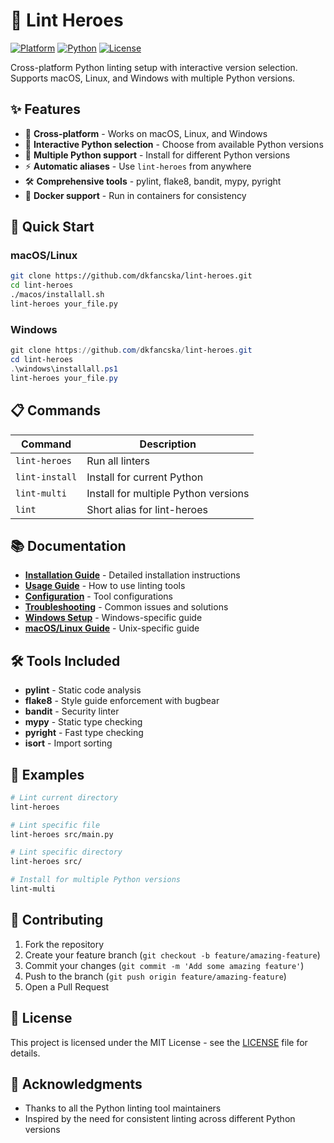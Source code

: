 # 🐍 Lint Heroes

[![Platform](https://img.shields.io/badge/platform-macOS%20%7C%20Linux%20%7C%20Windows-blue)](https://github.com/dkfancska/lint-heroes)
[![Python](https://img.shields.io/badge/python-3.9%2B-green)](https://python.org)
[![License](https://img.shields.io/badge/license-MIT-green)](LICENSE)

Cross-platform Python linting setup with interactive version selection. Supports macOS, Linux, and Windows with multiple Python versions.

## ✨ Features

- 🚀 **Cross-platform** - Works on macOS, Linux, and Windows
- 🐍 **Interactive Python selection** - Choose from available Python versions
- 🔄 **Multiple Python support** - Install for different Python versions
- ⚡ **Automatic aliases** - Use `lint-heroes` from anywhere
- 🛠️ **Comprehensive tools** - pylint, flake8, bandit, mypy, pyright
- 🐳 **Docker support** - Run in containers for consistency

## 🚀 Quick Start

### macOS/Linux
```bash
git clone https://github.com/dkfancska/lint-heroes.git
cd lint-heroes
./macos/installall.sh
lint-heroes your_file.py
```

### Windows
```powershell
git clone https://github.com/dkfancska/lint-heroes.git
cd lint-heroes
.\windows\installall.ps1
lint-heroes your_file.py
```

## 📋 Commands

| Command | Description |
|---------|-------------|
| `lint-heroes` | Run all linters |
| `lint-install` | Install for current Python |
| `lint-multi` | Install for multiple Python versions |
| `lint` | Short alias for lint-heroes |

## 📚 Documentation

- **[Installation Guide](docs/installation/README.md)** - Detailed installation instructions
- **[Usage Guide](docs/usage/README.md)** - How to use linting tools
- **[Configuration](docs/configuration/README.md)** - Tool configurations
- **[Troubleshooting](docs/troubleshooting/README.md)** - Common issues and solutions
- **[Windows Setup](windows/WINDOWS_SETUP.md)** - Windows-specific guide
- **[macOS/Linux Guide](macos/README.md)** - Unix-specific guide

## 🛠️ Tools Included

- **pylint** - Static code analysis
- **flake8** - Style guide enforcement with bugbear
- **bandit** - Security linter
- **mypy** - Static type checking
- **pyright** - Fast type checking
- **isort** - Import sorting

## 📖 Examples

```bash
# Lint current directory
lint-heroes

# Lint specific file
lint-heroes src/main.py

# Lint specific directory
lint-heroes src/

# Install for multiple Python versions
lint-multi
```

## 🤝 Contributing

1. Fork the repository
2. Create your feature branch (`git checkout -b feature/amazing-feature`)
3. Commit your changes (`git commit -m 'Add some amazing feature'`)
4. Push to the branch (`git push origin feature/amazing-feature`)
5. Open a Pull Request

## 📄 License

This project is licensed under the MIT License - see the [LICENSE](LICENSE) file for details.

## 🙏 Acknowledgments

- Thanks to all the Python linting tool maintainers
- Inspired by the need for consistent linting across different Python versions